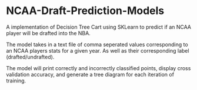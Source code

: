 # NCAA-Draft-Prediction-Models

A implementation of Decision Tree Cart using SKLearn to predict if an NCAA player will be drafted into the NBA.

The model takes in a text file of comma seperated values corresponding to an NCAA players stats for a given year. As well as their corresponding label (drafted/undrafted).

The model will print correctly and incorrectly classified points, display cross validation accuracy, and generate a tree diagram for each iteration of training.
